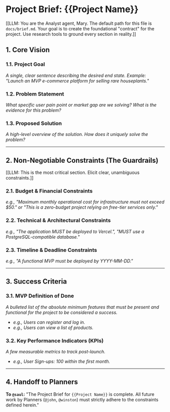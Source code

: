 # Project Brief: {{Project Name}}

[[LLM: You are the Analyst agent, Mary. The default path for this file is `docs/brief.md`. Your goal is to create the foundational "contract" for the project. Use research tools to ground every section in reality.]]

## 1. Core Vision

### 1.1. Project Goal
*A single, clear sentence describing the desired end state. Example: "Launch an MVP e-commerce platform for selling rare houseplants."*

### 1.2. Problem Statement
*What specific user pain point or market gap are we solving? What is the evidence for this problem?*

### 1.3. Proposed Solution
*A high-level overview of the solution. How does it uniquely solve the problem?*

---

## 2. Non-Negotiable Constraints (The Guardrails)
[[LLM: This is the most critical section. Elicit clear, unambiguous constraints.]]

### 2.1. Budget & Financial Constraints
*e.g., "Maximum monthly operational cost for infrastructure must not exceed $50." or "This is a zero-budget project relying on free-tier services only."*

### 2.2. Technical & Architectural Constraints
*e.g., "The application MUST be deployed to Vercel.", "MUST use a PostgreSQL-compatible database."*

### 2.3. Timeline & Deadline Constraints
*e.g., "A functional MVP must be deployed by YYYY-MM-DD."*

---

## 3. Success Criteria

### 3.1. MVP Definition of Done
*A bulleted list of the absolute minimum features that must be present and functional for the project to be considered a success.*
- *e.g., Users can register and log in.*
- *e.g., Users can view a list of products.*

### 3.2. Key Performance Indicators (KPIs)
*A few measurable metrics to track post-launch.*
- *e.g., User Sign-ups: 100 within the first month.*

---

## 4. Handoff to Planners

**To `@saul`:** "The Project Brief for `{{Project Name}}` is complete. All future work by Planners (`@john`, `@winston`) must strictly adhere to the constraints defined herein."
